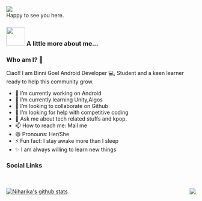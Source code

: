 <!-- ### # About [Binni Goel](https://www.linkedin.com/in/binni-goel/)  🛸   <img src="https://media.giphy.com/media/WUlplcMpOCEmTGBtBW/giphy.gif" width="30"></h3>
-->
 
![](https://komarev.com/ghpvc/?username=binni1108&color=ff69b4)
<br/>
Happy to see you here. 
### <img src="https://media.giphy.com/media/VgCDAzcKvsR6OM0uWg/giphy.gif" width="50"> A little more about me...  

### Who am I? 🤨
Ciao!! I am Binni Goel   Android Developer 💻, Student and a keen learner ready to help this community grow. 

- 🔭 I’m currently working on Android
- 🌱 I’m currently learning Unity,Algos
- 👯 I’m looking to collaborate on Github
- 🤔 I’m looking for help with competitive coding 
- 💬 Ask me about tech related stuffs and kpop.
- 📫 How to reach me: Mail me 
- 😄 Pronouns: Her/She
- ⚡ Fun fact: I stay awake more than I sleep 
- ✨ I am always willing to learn new things  

### Social Links
<!--
 <a href="https://twitter.com/binnigoel_">
  <img align="left" alt="Binni's Twitter" width="22px" src="https://cdn.jsdelivr.net/npm/simple-icons@v3/icons/twitter.svg" />
</a>
<a href="https://www.linkedin.com/in/binni-goel/">
  <img align="left" alt="Binni's Linkdein" width="22px" src="https://cdn.jsdelivr.net/npm/simple-icons@v3/icons/linkedin.svg" />
</a>
<a href="https://medium.com/@binnigoel">
  <img align="left" alt="Binni's Medium" width="22px" src="https://cdn.jsdelivr.net/npm/simple-icons@v3/icons/medium.svg" />
</a>
<a href="https://github.com/droidbg">
  <img align="left" alt="Binni's Github" width="22px" src="https://cdn.jsdelivr.net/npm/simple-icons@v3/icons/github.svg" />
</a>
<a href="https://www.instagram.com/binni_goel/">
  <img align="left" alt="Binni's Instagram" width="22px" src="https://cdn.jsdelivr.net/npm/simple-icons@v3/icons/instagram.svg" />
</a>
<a href="https://dev.to/binni1108">
  <img align="left" alt="Binni's Dev Profile" width="22px" src="https://d2fltix0v2e0sb.cloudfront.net/dev-badge.svg" />
</a>
-->
<br/><br/>
<a href="https://github.com/droidbg?tab=repositories">
 <img align="center" src="https://github-readme-stats.vercel.app/api?username=droidbg&&show_icons=true&title_color=ffffff&icon_color=87ceeb&text_color=daf7dc&bg_color=002366&show_icons=true&theme=dracula&line_height=27" alt="Niharika's github stats"/>
</a>
<a href="https://github.com/droidbg?tab=repositories">
  <img align="right" src="https://github-readme-stats.vercel.app/api/top-langs/?username=droidbg&theme=dark&hide_langs_below=1&bg_color=002366&icon_color=87ceeb&text_color=daf7dc&title_color=ffffff" />
</a>
